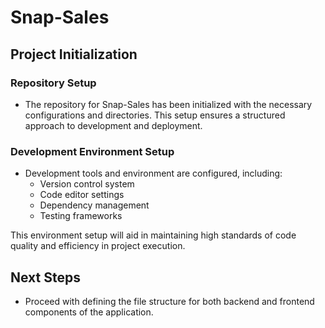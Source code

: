 # Snap-Sales

## Project Initialization

### Repository Setup
- The repository for Snap-Sales has been initialized with the necessary configurations and directories. This setup ensures a structured approach to development and deployment.

### Development Environment Setup
- Development tools and environment are configured, including:
  - Version control system
  - Code editor settings
  - Dependency management
  - Testing frameworks

This environment setup will aid in maintaining high standards of code quality and efficiency in project execution.

## Next Steps
- Proceed with defining the file structure for both backend and frontend components of the application.